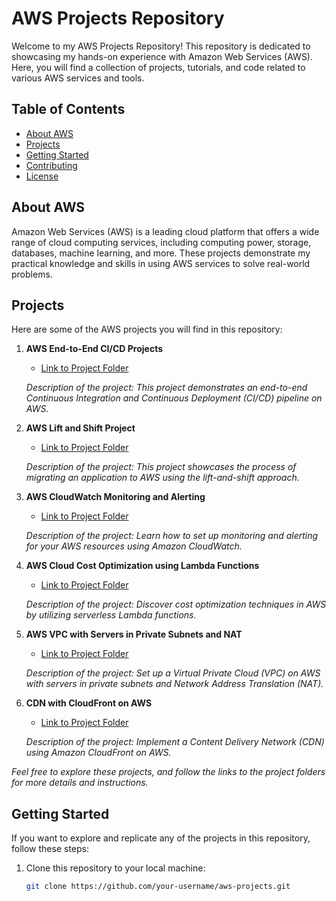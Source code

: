 # AWS Projects Repository

Welcome to my AWS Projects Repository! This repository is dedicated to showcasing my hands-on experience with Amazon Web Services (AWS). Here, you will find a collection of projects, tutorials, and code related to various AWS services and tools.

## Table of Contents

- [About AWS](#about-aws)
- [Projects](#projects)
- [Getting Started](#getting-started)
- [Contributing](#contributing)
- [License](#license)

## About AWS

Amazon Web Services (AWS) is a leading cloud platform that offers a wide range of cloud computing services, including computing power, storage, databases, machine learning, and more. These projects demonstrate my practical knowledge and skills in using AWS services to solve real-world problems.

## Projects

Here are some of the AWS projects you will find in this repository:

1. **AWS End-to-End CI/CD Projects**

   - [Link to Project Folder](/AWS-End-To-End-CICD-Projects)

   _Description of the project: This project demonstrates an end-to-end Continuous Integration and Continuous Deployment (CI/CD) pipeline on AWS._

2. **AWS Lift and Shift Project**

   - [Link to Project Folder](/AWS-LIFT-AND-SHIFT-PROJECT)

   _Description of the project: This project showcases the process of migrating an application to AWS using the lift-and-shift approach._

3. **AWS CloudWatch Monitoring and Alerting**

   - [Link to Project Folder](/AWS_CloudWatch_Monitoring_Alerting)

   _Description of the project: Learn how to set up monitoring and alerting for your AWS resources using Amazon CloudWatch._

4. **AWS Cloud Cost Optimization using Lambda Functions**

   - [Link to Project Folder](/AWS_Cloud_Cost_Optimization_using_lambda_functions)

   _Description of the project: Discover cost optimization techniques in AWS by utilizing serverless Lambda functions._

5. **AWS VPC with Servers in Private Subnets and NAT**

   - [Link to Project Folder](/AWS_VPC_with_servers_in_private_subnets_NAT)

   _Description of the project: Set up a Virtual Private Cloud (VPC) on AWS with servers in private subnets and Network Address Translation (NAT)._

6. **CDN with CloudFront on AWS**

   - [Link to Project Folder](/CDN_CloudFront_on_AWS)

   _Description of the project: Implement a Content Delivery Network (CDN) using Amazon CloudFront on AWS._

_Feel free to explore these projects, and follow the links to the project folders for more details and instructions._


## Getting Started

If you want to explore and replicate any of the projects in this repository, follow these steps:

1. Clone this repository to your local machine:

   ```bash
   git clone https://github.com/your-username/aws-projects.git
